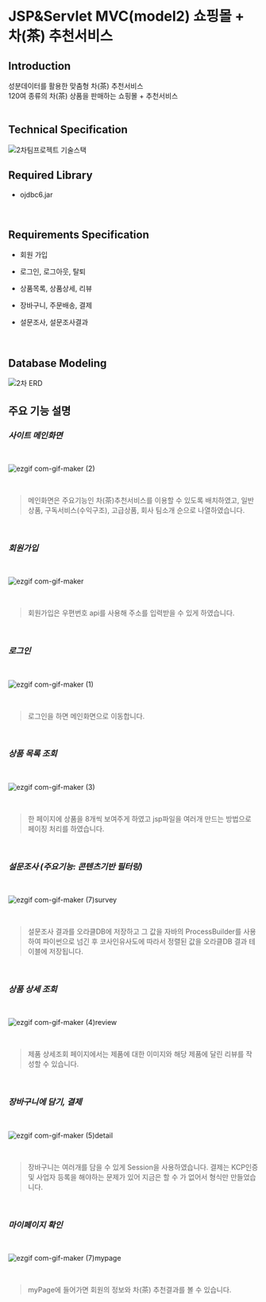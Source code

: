 # JSP&Servlet MVC(model2) 쇼핑몰 + 차(茶) 추천서비스

## Introduction
성분데이터를 활용한 맞춤형 차(茶) 추천서비스
<br>
120여 종류의 차(茶) 상품을 판매하는 쇼핑몰 + 추천서비스
<br><br>


## Technical Specification
![2차팀프로젝트 기술스택](https://user-images.githubusercontent.com/67885590/101494285-7845dc80-39aa-11eb-89f4-c9b2014ab7d0.PNG)
<br>


## Required Library
- ojdbc6.jar
<br>

## Requirements Specification
- 회원 가입

- 로그인, 로그아웃, 탈퇴

- 상품목록, 상품상세, 리뷰

- 장바구니, 주문배송, 결제

- 설문조사, 설문조사결과
<br>

## Database Modeling
![2차 ERD](https://user-images.githubusercontent.com/67885590/101495689-2aca6f00-39ac-11eb-81ae-c3f72170cc60.PNG)
<br>


## 주요 기능 설명
### ***사이트 메인화면***
<br>

![ezgif com-gif-maker (2)](https://user-images.githubusercontent.com/67885590/101592851-4415fe80-3a32-11eb-9784-8183dbdd1e0b.gif)

<br>

> 메인화면은 주요기능인 차(茶)추천서비스를 이용할 수 있도록 배치하였고, 일반상품, 구독서비스(수익구조), 고급상품, 회사 팀소개 순으로 나열하였습니다.

<br>


### ***회원가입***
<br>

![ezgif com-gif-maker](https://user-images.githubusercontent.com/67885590/101592896-5c861900-3a32-11eb-9c84-ad15310f0269.gif)

<br>

> 회원가입은 우편번호 api를 사용해 주소를 입력받을 수 있게 하였습니다.

<br>

### ***로그인***
<br>

![ezgif com-gif-maker (1)](https://user-images.githubusercontent.com/67885590/101592981-87706d00-3a32-11eb-9a9f-c3f079c7ee38.gif)

<br>

> 로그인을 하면 메인화면으로 이동합니다.

<br>

### ***상품 목록 조회***
<br>

![ezgif com-gif-maker (3)](https://user-images.githubusercontent.com/67885590/101592989-8d664e00-3a32-11eb-9df5-7a602f333bc9.gif)

<br>

> 한 페이지에 상품을 8개씩 보여주게 하였고 jsp파일을 여러개 만드는 방법으로 페이징 처리를 하였습니다.

<br>

### ***설문조사 (주요기능: 콘텐츠기반 필터링)***
<br>

![ezgif com-gif-maker (7)survey](https://user-images.githubusercontent.com/67885590/101596160-f603f980-3a37-11eb-959c-c4872ad68c55.gif)

<br>

> 설문조사 결과를 오라클DB에 저장하고 그 값을 자바의 ProcessBuilder를 사용하여 파이썬으로 넘긴 후 코사인유사도에 따라서 정렬된 값을 오라클DB 결과 테이블에 저장됩니다.

<br>

### ***상품 상세 조회***
<br>

![ezgif com-gif-maker (4)review](https://user-images.githubusercontent.com/67885590/101596226-0d42e700-3a38-11eb-86f1-50ce3cca005a.gif)

<br>

> 제품 상세조회 페이지에서는 제품에 대한 이미지와 해당 제품에 달린 리뷰를 작성할 수 있습니다.

<br>

### ***장바구니에 담기, 결제***
<br>

![ezgif com-gif-maker (5)detail](https://user-images.githubusercontent.com/67885590/101599816-bcce8800-3a3d-11eb-946f-01c343738011.gif)

<br>

> 장바구니는 여러개를 담을 수 있게 Session을 사용하였습니다. 결제는 KCP인증 및 사업자 등록을 해야하는 문제가 있어 지금은 할 수 가 없어서 형식만 만들었습니다.

<br>

### ***마이페이지 확인***
<br>

![ezgif com-gif-maker (7)mypage](https://user-images.githubusercontent.com/67885590/101599839-c526c300-3a3d-11eb-9bac-c28fd807c6ea.gif)

<br>

> myPage에 들어가면 회원의 정보와 차(茶) 추천결과를 볼 수 있습니다.

<br>



